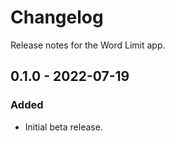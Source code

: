 # Changelog

Release notes for the Word Limit app.



## 0.1.0 - 2022-07-19

### Added
- Initial beta release.
